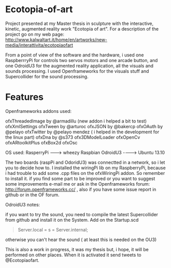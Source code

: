 Ecotopia-of-art
===============

Project presented at my Master thesis in sculpture with the interactive, kinetic, augmented reality work "Ecotopia of art".
For a description of the project go on my web page: http://www.kalwaltart.it/home/en/artworks/new-media/interattivita/ecotopiaofart

From a point of view of the software and the hardware, i used one RaspberrryPi for controls two servos motors and one arcade button, and one OdroidU3 for the augmented reality application, all the visuals and sounds processing. I used Openframeworks for the visuals stuff and Supercollider for the sound processing. 

Features
========

Openframeworks addons used:

ofxThreadedImage by @armadillu (new addon i helped a bit to test)
ofxXmlSettings 
ofxTween by @arturoc
ofxJSON by @bakercp
ofxOAuth by @pelayo
ofxTwitter by @pelayo mendez ( i helped in the development for the linux part)
ofxDna by @s373
ofx3DModelLoader 
ofxOpenCv 
ofxARtoolkitPlus 
ofxBox2d 
ofxOsc

OS used: RasperryPi ---> wheezy Raspbian
	 OdroidU3 ----> Ubuntu 13.10

The two boards (raspPi and OdoridU3) was connectted in a network, so i let you to decide how to. 
I installed the wiringPi lib on my RaspberryPi, because i had trouble to add some .cpp files on the ofxWiringPi addon. So remember to install it.
if you find some part to be improved or you want to suggest some improvements e-mail me or ask in the Openframeworks forum: http://forum.openframeworks.cc/ , also if you have some issue report in github or in the OF forum.
 
OdroidU3 notes:

if you want to try the sound, you need to compile the latest Supercollider from github and install it on the System. Add on the Startup.scd 

>Server.local = s = Server.internal;

otherwise you can't hear the sound ( at least this is needed on the OU3)

This is also a work in progress, it was my thesis but, i hope, it will be performed on other places. When it is activated it send tweets to @Ecotopiaofart.



